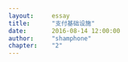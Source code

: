 ```yaml
---
layout:     essay
title:      "支付基础设施"
date:       2016-08-14 12:00:00
author:     "shamphone"
chapter:	"2"
---
```

